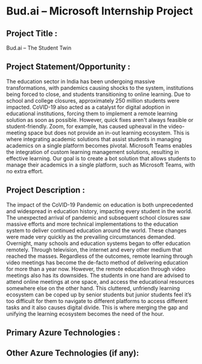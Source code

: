 # Bud.ai – Microsoft Internship Project

## Project Title : 
Bud.ai – The Student Twin

## Project Statement/Opportunity : 

The education sector in India has been undergoing massive transformations, with pandemics causing shocks to the system, institutions being forced to close, and students transitioning to online learning. Due to school and college closures, approximately 250 million students were impacted. CoVID-19 also acted as a catalyst for digital adoption in educational institutions, forcing them to implement a remote learning solution as soon as possible. However, quick fixes aren't always feasible or student-friendly. Zoom, for example, has caused upheaval in the video-meeting space but does not provide an in-out learning ecosystem. This is where integrating academic solutions that assist students in managing academics on a single platform becomes pivotal. Microsoft Teams enables the integration of custom learning management solutions, resulting in effective learning. Our goal is to create a bot solution that allows students to manage their academics in a single platform, such as Microsoft Teams, with no extra effort.

	
## Project Description :

The impact of the CoVID-19 Pandemic on education is both unprecedented and widespread in education history, impacting every student in the world. The unexpected arrival of pandemic and subsequent school closures saw massive efforts and more technical implementations to the education system to deliver continued education around the world. These changes were made very quickly as the prevailing circumstances demanded. Overnight, many schools and education systems began to offer education remotely. Through television, the internet and every other medium that reached the masses. Regardless of the outcomes, remote learning through video meetings has become the de-facto method of delivering education for more than a year now. However, the remote education through video meetings also has its downsides. The students in one hand are advised to attend online meetings at one space, and access the educational resources somewhere else on the other hand. This cluttered, unfriendly learning ecosystem can be coped up by senior students but junior students feel it’s too difficult for them to navigate to different platforms to access different tasks and it also causes digital divide. This is where merging the gap and unifying the learning ecosystem becomes the need of the hour.

## Primary Azure Technologies : 

## Other Azure Technologies (if any):
